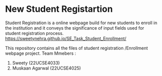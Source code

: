 # New Student Registartion
Student Registration is a online webpage build for new students to enroll in the institution and it conveys the significance of input fields used for student registration process.
https://sweetynehra.github.io/SE_Task_Student_Enrollment/


This repository contains all the files of student registration /Enrollment webpage project. Team Mmebers :
1. Sweety (22UCSE4033)
2. Muskaan Agarwal (22UCSE4025)
